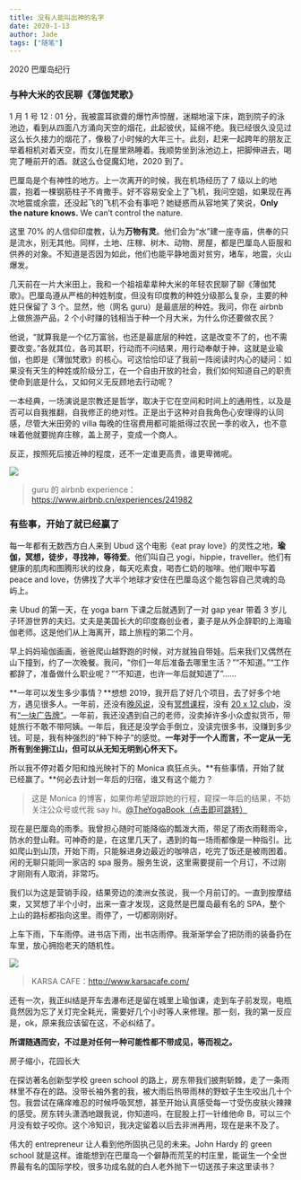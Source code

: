 ```yaml
---
title: 没有人能叫出神的名字
date: 2020-1-13
author: Jade
tags: ["随笔"]
---
```


2020 巴厘岛纪行

<!--more-->

### 与种大米的农民聊《薄伽梵歌》

1 月 1 号 12 : 01 分，我被震耳欲聋的爆竹声惊醒，迷糊地滚下床，跑到院子的泳池边，看到从四面八方涌向天空的烟花，此起彼伏，延绵不绝。我已经很久没见过这么长久接力的烟花了，像极了小时候的大年三十。此刻，赶来一起跨年的朋友正举着相机对着天空，而女儿在屋里熟睡着。我顺势坐到泳池边上，把脚伸进去，喝完了睡前开的酒。就这么仓促魔幻地，2020 到了。

巴厘岛是个有神性的地方。上一次离开的时候，我在机场经历了 7 级以上的地震，抱着一棵钢筋柱子不肯撒手。好不容易安全上了飞机，我问空姐，如果现在再次地震或余震，还没起飞的飞机不会有事吧？她疑惑而从容地笑了笑说，**Only the nature knows.** We can’t control the nature.

这里 70% 的人信仰印度教，认为**万物有灵**。他们会为“水”建一座寺庙，供奉的只是流水，别无其他。同样，土地、庄稼、树木、动物、房屋，都是巴厘岛人臣服和供养的对象。不知道是否因为如此，他们也能平静地面对贫穷，堵车，地震，火山爆发。

几天前在一片大米田上，我和一个祖祖辈辈种大米的年轻农民聊了聊《薄伽梵歌》。巴厘岛遵从严格的种姓制度，但没有印度教的种姓分级那么复杂，主要的种姓只保留了 3 个。显然，他（网名 guru）是最底层的种姓。我问，你在 airbnb 上做旅游产品，2 个小时赚的钱相当于种一个月大米，为什么你还要做农民？

他说，“就算我是一个亿万富翁，也还是最底层的种姓，这是改变不了的，也不需要改变。”各就其位，各司其职，行动而不问结果，用行动奉献于神，这就是业瑜伽，也即是《薄伽梵歌》的核心。可这恰恰印证了我前一阵阅读时内心的疑问：如果没有天生的种姓或阶级分工，在一个自由开放的社会，我们如何知道自己的职责使命到底是什么，又如何义无反顾地去行动呢？

一本经典，一场演说是宗教还是哲学，取决于它在空间和时间上的通用性，以及是否可以自我推翻，自我修正的绝对性。正是出于这种对自我角色心安理得的认同感，尽管大米田旁的 villa 每晚的住宿费用都可能抵得过农民一季的收入，也不意味着他就要抛弃庄稼，盖上房子，变成一个商人。

反正，按照死后接近神的程度，还不一定谁更高贵，谁更卑微呢。

![](https://cosmosrepair-1257028016.cos.ap-beijing.myqcloud.com/381578479483_.pic_hd.jpg)

> guru 的 airbnb experience：<https://www.airbnb.cn/experiences/241982>

### 有些事，开始了就已经赢了 

每一年都有无数西方白人来到 Ubud 这个电影《eat pray love》的灵性之地，**瑜伽，冥想，徒步，寻找神，等待爱**。他们叫自己 yogi，hippie，traveller。他们有健康的肌肉和图腾形状的纹身，每天吃素食，喝杏仁奶的咖啡。他们眼中写着 peace and love，仿佛找了大半个地球才安住在巴厘岛这个能包容自己灵魂的岛屿上。

来 Ubud 的第一天，在 yoga barn 下课之后就遇到了一对 gap year 带着 3 岁儿子环游世界的夫妇。丈夫是美国长大的印度裔创业者，妻子是从外企辞职的上海瑜伽老师。这是他们从上海离开，踏上旅程的第二个月。

早上妈妈瑜伽画画，爸爸爬山越野跑的时候，对方就独自带娃。后来我们又偶然在山下撞到，约了一次晚餐。我问，“你们一年后准备去哪里生活？”“不知道。”“工作都辞了，准备做什么职业呢？”“不知道，也许一年后就知道了”……

**一年可以发生多少事情？**想想 2019，我开启了好几个项目，去了好多个地方，遇见很多人。一年前，还没有[晚风说](https://podcasts.cosmosrepair.com/)，没有[冥想课程](https://mp.weixin.qq.com/s?__biz=MzA5Nzk4MDMxMg==&mid=2247484680&idx=1&sn=2a5b8f1e1f1c1e6820adf5cc95d997fe&chksm=9099dfffa7ee56e9408aa248731e3e3e502c984ca1e577decc28d66d458f2e93a600dc6d6b40&scene=21#wechat_redirect)，没有 [20 x 12 club](https://mp.weixin.qq.com/s?__biz=MzA5Nzk4MDMxMg==&mid=2247484834&idx=1&sn=ebd2c537b12e63baef2e9eaac505c26b&chksm=9099df55a7ee5643ab84485931d52082bbb2a6ee7078bdd536faf2cbbcb7bb22783aeaf13d4b&scene=21#wechat_redirect)，没有[“一块广告牌”](https://mp.weixin.qq.com/s?__biz=MzA5Nzk4MDMxMg==&mid=2247484122&idx=1&sn=4f8fbaeadbef5f4bf82f85a1361800d5&chksm=9099d82da7ee513b9418b1bcec88412870f68d1911b9cf6a8e2d4a19475447f12ad0f0b98a27&scene=21#wechat_redirect)。一年前，我还没遇到自己的老师，没卖掉许多小众虚拟货币，带娃旅行不敢不带阿姨。一年后，我还是没学会手倒立，没读完很多书，没赚到多少钱。可是，我有种强烈的“种下种子”的感觉。**一年对于一个人而言，不一定从一无所有到坐拥江山，但可以从无知无明到心怀天下。**

所以我不停对着夕阳和烛光映衬下的 Monica 疯狂点头。**有些事情，开始了就已经赢了。**何必去计划一年后的归宿，谁又有这个能力？

> 这是 Monica 的博客，如果你希望跟踪她的行程，窥探一年后的结果，不妨关注公众号或代我 say hi。[@TheYogaBook（点击即可跳转）](https://mp.weixin.qq.com/s?__biz=MzU4MDg1MDk0OA==&mid=2247484043&idx=1&sn=6942de20f8b23108311672b148897907&chksm=fd51c6e0ca264ff6b1e668131cdb392e6163689d2ff2a0c0e416cc6aac8c416cab5ba858518d&scene=21#wechat_redirect)

现在是巴厘岛的雨季。我曾担心随时可能降临的瓢泼大雨，带足了雨衣雨鞋雨伞，防水的登山鞋。可神奇的是，在这里几天了，遇到的每一场雨都像是一种指引。比如爬山到山顶，开始下雨，只能躲进身边最近的咖啡店，吃完了饭还是被雨困着。闲的无聊只能同一家店的 spa 服务。服务生说，这里需要提前一个月订，不过刚才刚刚有人取消，非常巧。

我们以为这是营销手段，结果旁边的澳洲女孩说，我一个月前订的。一直到按摩结束，又冥想了半个小时，出来一查才发现，这竟然是巴厘岛最有名的 SPA，整个上山的路标都指向这里。雨停了，一切都刚刚好。

上车下雨，下车雨停。进书店下雨，出书店雨停。我渐渐学会了把防雨的装备扔在车里，放心拥抱老天的随机性。

![](https://cosmosrepair-1257028016.cos.ap-beijing.myqcloud.com/1181578537417_.pic_hd.jpg)

> KARSA CAFE：<http://www.karsacafe.com/>

还有一次，我正纠结是开车去瀑布还是留在城里上瑜伽课，走到车子前发现，电瓶竟然因为忘了关灯完全耗光，需要好几个小时等人来修理。那一刻，我的第一反应是，ok，原来我应该留在这，不必纠结了。

**所谓随遇而安，不过是对任何一种可能性都不带成见，等而视之。**

 房子缩小，花园长大 



在探访著名创新型学校 green school 的路上，房东带我们披荆斩棘，走了一条雨林里不存在的路。没带长袖外套的我，被大雨后热带雨林的野蚊子生生咬出几十个包。我尝试在痛痒难忍的时候呼吸冥想，甚至开始认真感受每一寸受伤皮肤火辣辣的感受。房东转头潇洒地跟我说，你知道吗，在屁股上打一针维他命 B，可以三个月没有蚊子咬你。这个冷知识，我决定留着以后去非洲再用，现在是来不及了。


伟大的 entrepreneur 让人看到他所固执己见的未来。John Hardy 的 green school 就是这样。谁能想到在巴厘岛一个僻静而荒芜的村庄里，能诞生一个全世界最有名的国际学校，很多功成名就的白人老外抛下一切送孩子来这里读书？


